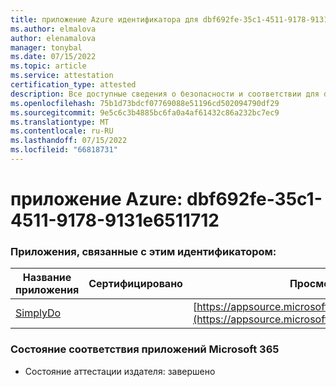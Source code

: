 ```yaml
---
title: приложение Azure идентификатора для dbf692fe-35c1-4511-9178-9131e6511712
ms.author: elmalova
author: elenamalova
manager: tonybal
ms.date: 07/15/2022
ms.topic: article
ms.service: attestation
certification_type: attested
description: Все доступные сведения о безопасности и соответствии для dbf692fe-35c1-4511-9178-9131e6511712.
ms.openlocfilehash: 75b1d73bdcf07769088e51196cd502094790df29
ms.sourcegitcommit: 9e5c6c3b4885bc6fa0a4af61432c86a232bc7ec9
ms.translationtype: MT
ms.contentlocale: ru-RU
ms.lasthandoff: 07/15/2022
ms.locfileid: "66818731"
---
```

# <a name="azure-app-id-dbf692fe-35c1-4511-9178-9131e6511712"></a>приложение Azure: dbf692fe-35c1-4511-9178-9131e6511712


### <a name="apps-associated-with-this-id"></a>Приложения, связанные с этим идентификатором:
| **Название приложения** | **Сертифицировано** | **Просмотр в AppSource** |
|--------------|---------------|-----------------------|
| [SimplyDo](../forward/WA200004248.md) |  | [https://appsource.microsoft.com/product/office/WA200004248](https://appsource.microsoft.com/product/office/WA200004248) |

### <a name="microsoft-365-app-compliance-status"></a>Состояние соответствия приложений Microsoft 365
- Состояние аттестации издателя: завершено
